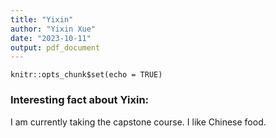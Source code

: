 ```yaml
---
title: "Yixin"
author: "Yixin Xue"
date: "2023-10-11"
output: pdf_document
---
```


```{r setup, include=FALSE}
knitr::opts_chunk$set(echo = TRUE)
```

### Interesting fact about Yixin: 
I am currently taking the capstone course.
I like Chinese food.


